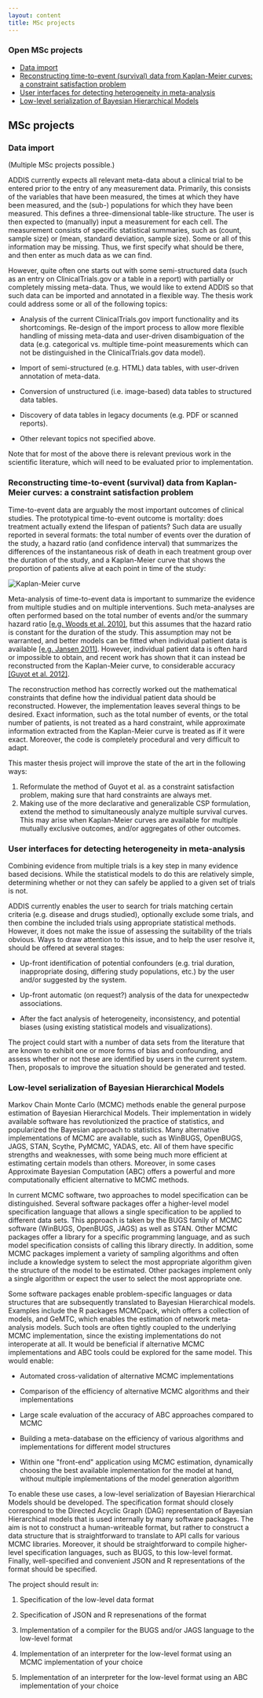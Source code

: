 ```yaml
---
layout: content
title: MSc projects
---
```


### Open MSc projects

 - [Data import](#import)
 - [Reconstructing time-to-event (survival) data from Kaplan-Meier curves: a constraint satisfaction problem](#survival-csp)
 - [User interfaces for detecting heterogeneity in meta-analysis](#heterogeneity)
 - [Low-level serialization of Bayesian Hierarchical Models](#bhm-dsl)

## MSc projects

<a name="import"></a>
### Data import

(Multiple MSc projects possible.)

ADDIS currently expects all relevant meta-data about a clinical trial to be entered prior to the entry of any measurement data. Primarily, this consists of the variables that have been measured, the times at which they have been measured, and the (sub-) populations for which they have been measured. This defines a three-dimensional table-like structure. The user is then expected to (manually) input a measurement for each cell. The measurement consists of specific statistical summaries, such as (count, sample size) or (mean, standard deviation, sample size). Some or all of this information may be missing. Thus, we first specify what should be there, and then enter as much data as we can find.

However, quite often one starts out with some semi-structured data (such as an entry on ClinicalTrials.gov or a table in a report) with partially or completely missing meta-data. Thus, we would like to extend ADDIS so that such data can be imported and annotated in a flexible way. The thesis work could address some or all of the following topics:

 * Analysis of the current ClinicalTrials.gov import functionality and its shortcomings. Re-design of the import process to allow more flexible handling of missing meta-data and user-driven disambiguation of the data (e.g. categorical vs. multiple time-point measurements which can not be distinguished in the ClinicalTrials.gov data model).

 * Import of semi-structured (e.g. HTML) data tables, with user-driven annotation of meta-data.

 * Conversion of unstructured (i.e. image-based) data tables to structured data tables.

 * Discovery of data tables in legacy documents (e.g. PDF or scanned reports).

 * Other relevant topics not specified above.

Note that for most of the above there is relevant previous work in the scientific literature, which will need to be evaluated prior to implementation.

<a name="survival-csp"></a>
### Reconstructing time-to-event (survival) data from Kaplan-Meier curves: a constraint satisfaction problem

Time-to-event data are arguably the most important outcomes of clinical studies.
The prototypical time-to-event outcome is mortality: does treatment actually extend the lifespan of patients?
Such data are usually reported in several formats: the total number of events over the duration of the study, a hazard ratio (and confidence interval) that summarizes the differences of the instantaneous risk of death in each treatment group over the duration of the study, and a Kaplan-Meier curve that shows the proportion of patients alive at each point in time of the study:

![Kaplan-Meier curve](http://www.ganfyd.org/images/c/cd/Kaplan-Meier_example.png)

Meta-analysis of time-to-event data is important to summarize the evidence from multiple studies and on multiple interventions.
Such meta-analyses are often performed based on the total number of events and/or the summary hazard ratio [[e.g. Woods et al. 2010]](http://dx.doi.org/10.1186/1471-2288-10-54), but this assumes that the hazard ratio is constant for the duration of the study.
This assumption may not be warranted, and better models can be fitted when individual patient data is available [[e.g. Jansen 2011]](http://dx.doi.org/10.1186/1471-2288-11-61).
However, individual patient data is often hard or impossible to obtain, and recent work has shown that it can instead be reconstructed from the Kaplan-Meier curve, to considerable accuracy [[Guyot et al. 2012]](http://dx.doi.org/10.1186/1471-2288-12-9).

The reconstruction method has correctly worked out the mathematical constraints that define how the individual patient data should be reconstructed.
However, the implementation leaves several things to be desired.
Exact information, such as the total number of events, or the total number of patients, is not treated as a hard constraint, while approximate information extracted from the Kaplan-Meier curve is treated as if it were exact.
Moreover, the code is completely procedural and very difficult to adapt.

This master thesis project will improve the state of the art in the following ways:
 1. Reformulate the method of Guyot et al. as a constraint satisfaction problem, making sure that hard constraints are always met.
 2. Making use of the more declarative and generalizable CSP formulation, extend the method to simultaneously analyze multiple survival curves. This may arise when Kaplan-Meier curves are available for multiple mutually exclusive outcomes, and/or aggregates of other outcomes.

<a name="heterogeneity"></a>
### User interfaces for detecting heterogeneity in meta-analysis

Combining evidence from multiple trials is a key step in many evidence based
decisions. While the statistical models to do this are relatively simple,
determining whether or not they can safely be applied to a given set of trials
is not.

ADDIS currently enables the user to search for trials matching certain
criteria (e.g. disease and drugs studied), optionally exclude some trials, and
then combine the included trials using appropriate statistical methods.
However, it does not make the issue of assessing the suitability of the trials
obvious. Ways to draw attention to this issue, and to help the user resolve
it, should be offered at several stages:

 * Up-front identification of potential confounders (e.g. trial duration,
   inappropriate dosing, differing study populations, etc.) by the user and/or
   suggested by the system.

 * Up-front automatic (on request?) analysis of the data for unexpectedw
   associations.

 * After the fact analysis of heterogeneity, inconsistency, and potential
   biases (using existing statistical models and visualizations).

The project could start with a number of data sets from the literature that
are known to exhibit one or more forms of bias and confounding, and assess
whether or not these are identified by users in the current system. Then,
proposals to improve the situation should be generated and tested.

<a name="bhm-dsl"></a>
### Low-level serialization of Bayesian Hierarchical Models

Markov Chain Monte Carlo (MCMC) methods enable the general purpose estimation of Bayesian Hierarchical Models. Their implementation in widely available software has revolutionized the practice of statistics, and popularized the Bayesian approach to statistics. Many alternative implementations of MCMC are available, such as WinBUGS, OpenBUGS, JAGS, STAN, Scythe, PyMCMC, YADAS, etc. All of them have specific strengths and weaknesses, with some being much more efficient at estimating certain models than others. Moreover, in some cases Approximate Bayesian Computation (ABC) offers a powerful and more computationally efficient alternative to MCMC methods.

In current MCMC software, two approaches to model specification can be distinguished. Several software packages offer a higher-level model specification language that allows a single specification to be applied to different data sets. This approach is taken by the BUGS family of MCMC software (WinBUGS, OpenBUGS, JAGS) as well as STAN. Other MCMC packages offer a library for a specific programming language, and as such model specification consists of calling this library directly. In addition, some MCMC packages implement a variety of sampling algorithms and often include a knowledge system to select the most appropriate algorithm given the structure of the model to be estimated. Other packages implement only a single algorithm or expect the user to select the most appropriate one.

Some software packages enable problem-specific languages or data structures that are subsequently translated to Bayesian Hierarchical models. Examples include the R packages MCMCpack, which offers a collection of models, and GeMTC, which enables the estimation of network meta-analysis models. Such tools are often tightly coupled to the underlying MCMC implementation, since the existing implementations do not interoperate at all. It would be beneficial if alternative MCMC implementations  and ABC tools could be explored for the same model. This would enable:

 * Automated cross-validation of alternative MCMC implementations

 * Comparison of the efficiency of alternative MCMC algorithms and their implementations

 * Large scale evaluation of the accuracy of ABC approaches compared to MCMC

 * Building a meta-database on the efficiency of various algorithms and implementations for different model structures

 * Within one "front-end" application using MCMC estimation, dynamically choosing the best available implementation for the model at hand, without multiple implementations of the model generation algorithm

To enable these use cases, a low-level serialization of Bayesian Hierarchical Models should be developed. The specification format should closely correspond to the Directed Acyclic Graph (DAG) representation of Bayesian Hierarchical models that is used internally by many software packages. The aim is not to construct a human-writeable format, but rather to construct a data structure that is straightforward to translate to API calls for various MCMC libraries. Moreover, it should be straightforward to compile higher-level specification languages, such as BUGS, to this low-level format. Finally, well-specified and convenient JSON and R representations of the format should be specified.

The project should result in:

 1. Specification of the low-level data format

 2. Specification of JSON and R represenations of the format

 3. Implementation of a compiler for the BUGS and/or JAGS language to the low-level format

 4. Implementation of an interpreter for the low-level format using an MCMC implementation of your choice

 5. Implementation of an interpreter for the low-level format using an ABC implementation of your choice
